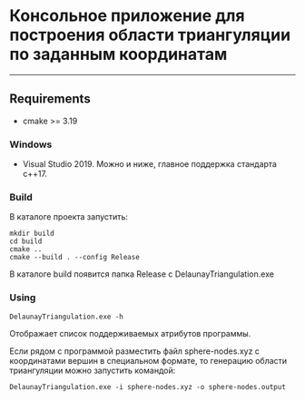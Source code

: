 # Консольное приложение для построения области триангуляции по заданным координатам
---

## Requirements
- cmake >= 3.19

### Windows
- Visual Studio 2019. Можно и ниже, главное поддержка стандарта c++17.

### Build
В каталоге проекта запустить:
```
mkdir build
cd build
cmake ..
cmake --build . --config Release
```
В каталоге build появится папка Release с DelaunayTriangulation.exe

### Using
```
DelaunayTriangulation.exe -h
```
Отображает список поддерживаемых атрибутов программы.

Если рядом с программой разместить файл sphere-nodes.xyz с координатами 
вершин в специальном формате, то генерацию области триангуляции 
можно запустить командой:
```
DelaunayTriangulation.exe -i sphere-nodes.xyz -o sphere-nodes.output
```
